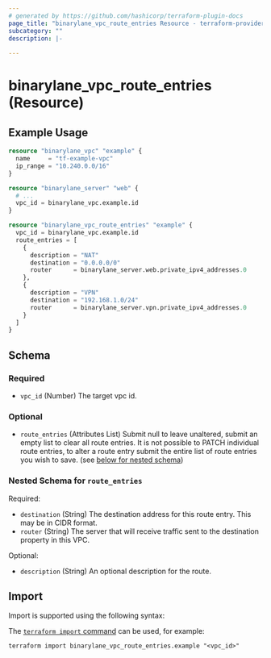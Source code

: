 ```yaml
---
# generated by https://github.com/hashicorp/terraform-plugin-docs
page_title: "binarylane_vpc_route_entries Resource - terraform-provider-binarylane"
subcategory: ""
description: |-
  
---
```


# binarylane_vpc_route_entries (Resource)



## Example Usage

```terraform
resource "binarylane_vpc" "example" {
  name     = "tf-example-vpc"
  ip_range = "10.240.0.0/16"
}

resource "binarylane_server" "web" {
  # ...
  vpc_id = binarylane_vpc.example.id
}

resource "binarylane_vpc_route_entries" "example" {
  vpc_id = binarylane_vpc.example.id
  route_entries = [
    {
      description = "NAT"
      destination = "0.0.0.0/0"
      router      = binarylane_server.web.private_ipv4_addresses.0
    },
    {
      description = "VPN"
      destination = "192.168.1.0/24"
      router      = binarylane_server.vpn.private_ipv4_addresses.0
    }
  ]
}
```

<!-- schema generated by tfplugindocs -->
## Schema

### Required

- `vpc_id` (Number) The target vpc id.

### Optional

- `route_entries` (Attributes List) Submit null to leave unaltered, submit an empty list to clear all route entries. It is not possible to PATCH individual route entries, to alter a route entry submit the entire list of route entries you wish to save. (see [below for nested schema](#nestedatt--route_entries))

<a id="nestedatt--route_entries"></a>
### Nested Schema for `route_entries`

Required:

- `destination` (String) The destination address for this route entry. This may be in CIDR format.
- `router` (String) The server that will receive traffic sent to the destination property in this VPC.

Optional:

- `description` (String) An optional description for the route.

## Import

Import is supported using the following syntax:

The [`terraform import` command](https://developer.hashicorp.com/terraform/cli/commands/import) can be used, for example:

```shell
terraform import binarylane_vpc_route_entries.example "<vpc_id>"
```
